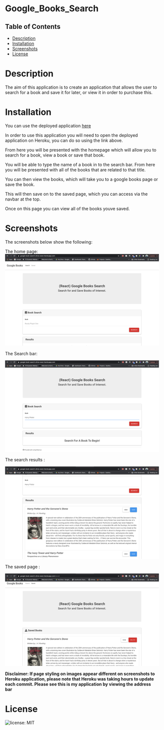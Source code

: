 # Google_Books_Search


## Table of Contents

* [Description](#Description)
* [Installation](#Installation)
* [Screenshots](#Screenshots)
* [License](#License)



# Description
The aim of this application is to create an application that allows the user to search for a book and save it for later, or view it in order to purchase this. 



# Installation 

You can use the deployed application [here](https://google-book-search-olivia-owen.herokuapp.com/)

In order to use this application you will need to open the deployed application on Heroku, you can do so using the link above.

From here you will be presented with the homepage which will allow you to search for a book, view a book or save that book.

You will be able to type the name of a book in to the search bar.
From here you will be presented with all of the books that are related to that title.

You can then view the books, which will take you to a google books page or save the book.

This will then save on to the saved page, which you can access via the navbar at the top.

Once on this page you can view all of the books youve saved. 





 
# Screenshots


The screenshots below show the following:

The home page:
![home](https://raw.githubusercontent.com/oliviaowen1/Google_Books_Search/main/assets/home.png)


The Search bar:

![portfolio](https://raw.githubusercontent.com/oliviaowen1/Google_Books_Search/main/assets/search.png)


The search results :

![contact](https://raw.githubusercontent.com/oliviaowen1/Google_Books_Search/main/assets/results.png)


The saved page :

![contact](https://raw.githubusercontent.com/oliviaowen1/Google_Books_Search/main/assets/saved.png)

**Disclaimer: If page styling on images appear different on screenshots to Heroku application, please note that Heroku was taking hours to update each commit. Please see this is my application by viewing the address bar**


# License
![license: MIT](https://img.shields.io/badge/License-MIT-blue.svg)